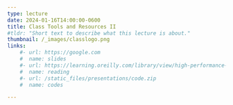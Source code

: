 ```yaml
---
type: lecture
date: 2024-01-16T14:00:00-0600
title: Class Tools and Resources II
#tldr: "Short text to describe what this lecture is about."
thumbnail: /_images/classlogo.png
links: 
    #- url: https://google.com
    #  name: slides
    #- url: https://learning.oreilly.com/library/view/high-performance-computing/9780124202153/XHTML/B9780124201583000010/B9780124201583000010.xhtml
    #  name: reading
    #- url: /static_files/presentations/code.zip
    #  name: codes

---
```

